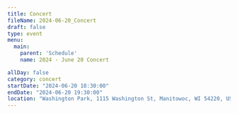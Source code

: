 ```yaml
---
title: Concert
fileName: 2024-06-20_Concert
draft: false
type: event
menu: 
  main:
    parent: 'Schedule'
    name: 2024 - June 20 Concert

allDay: false
category: concert
startDate: "2024-06-20 18:30:00"
endDate: "2024-06-20 19:30:00"
location: "Washington Park, 1115 Washington St, Manitowoc, WI 54220, USA"
---
```

